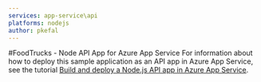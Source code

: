 ```yaml
---
services: app-service\api
platforms: nodejs
author: pkefal
---
```


#FoodTrucks - Node API App for Azure App Service
For information about how to deploy this sample application as an API app in Azure App Service, see the tutorial [Build and deploy a Node.js API app in Azure App Service](http://azure.microsoft.com/en-us/documentation/articles/app-service-api-nodejs-api-app/).
